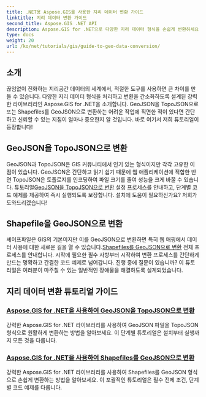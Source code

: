 ```yaml
---
title: .NET용 Aspose.GIS를 사용한 지리 데이터 변환 가이드
linktitle: 지리 데이터 변환 가이드
second_title: Aspose.GIS .NET API
description: Aspose.GIS for .NET으로 다양한 지리 데이터 형식을 손쉽게 변환하세요. GeoJSON, TopoJSON 및 Shapefiles에 대한 튜토리얼을 살펴보세요.
type: docs
weight: 20
url: /ko/net/tutorials/gis/guide-to-geo-data-conversion/
---
```

## 소개

끊임없이 진화하는 지리공간 데이터의 세계에서, 적절한 도구를 사용하면 큰 차이를 만들 수 있습니다. 다양한 지리 데이터 형식을 처리하고 변환을 간소화하도록 설계된 강력한 라이브러리인 Aspose.GIS for .NET을 소개합니다. GeoJSON을 TopoJSON으로 또는 Shapefiles를 GeoJSON으로 변환하는 어려운 작업에 직면한 적이 있다면 간단하고 신뢰할 수 있는 지침이 얼마나 중요한지 알 것입니다. 바로 여기서 저희 튜토리얼이 등장합니다!

## GeoJSON을 TopoJSON으로 변환

 GeoJSON과 TopoJSON은 GIS 커뮤니티에서 인기 있는 형식이지만 각각 고유한 이점이 있습니다. GeoJSON은 간단하고 읽기 쉽기 때문에 웹 애플리케이션에 적합한 반면 TopoJSON은 토폴로지를 인코딩하여 파일 크기를 줄여 성능을 크게 바꿀 수 있습니다. 튜토리얼[GeoJSON을 TopoJSON으로 변환](./converting-geojson-to-topojson/) 설정 프로세스를 안내하고, 단계별 코드 예제를 제공하여 즉시 실행되도록 보장합니다. 설치에 도움이 필요하신가요? 저희가 도와드리겠습니다!

## Shapefile을 GeoJSON으로 변환

셰이프파일은 GIS의 기본이지만 이를 GeoJSON으로 변환하면 특히 웹 매핑에서 데이터 사용에 대한 새로운 길을 열 수 있습니다.[Shapefiles를 GeoJSON으로 변환](./converting-shapefile-to-geojson/) 전체 프로세스를 안내합니다. 시작에 필요한 필수 사항부터 시작하여 변환 프로세스를 간단하게 만드는 명확하고 간결한 코드 예제로 넘어갑니다. 진행 중에 질문이 있습니까? 이 튜토리얼은 여러분이 마주칠 수 있는 일반적인 장애물을 해결하도록 설계되었습니다.

## 지리 데이터 변환 튜토리얼 가이드
### [Aspose.GIS for .NET을 사용하여 GeoJSON을 TopoJSON으로 변환](./converting-geojson-to-topojson/)
강력한 Aspose.GIS for .NET 라이브러리를 사용하여 GeoJSON 파일을 TopoJSON 형식으로 원활하게 변환하는 방법을 알아보세요. 이 단계별 튜토리얼은 설치부터 실행까지 모든 것을 다룹니다.
### [Aspose.GIS for .NET을 사용하여 Shapefiles를 GeoJSON으로 변환](./converting-shapefile-to-geojson/)
강력한 Aspose.GIS for .NET 라이브러리를 사용하여 Shapefiles를 GeoJSON 형식으로 손쉽게 변환하는 방법을 알아보세요. 이 포괄적인 튜토리얼은 필수 전제 조건, 단계별 코드 예제를 다룹니다.